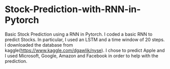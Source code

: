 # Stock-Prediction-with-RNN-in-Pytorch
Basic Stock Prediction using a RNN in Pytorch.
I coded a basic RNN to predict Stocks. In particular, I used an LSTM and a time window of 20 steps. I downloaded the database 
from kaggle(https://www.kaggle.com/dgawlik/nyse). 
I chose to predict Apple and I used Microsoft, Google, Amazon and Facebook in order to help with the prediction.  
